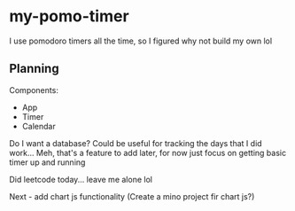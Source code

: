 # my-pomo-timer

I use pomodoro timers all the time, so I figured why not build my own lol

## Planning

Components:

- App
- Timer
- Calendar

Do I want a database? Could be useful for tracking the days that I did work...
Meh, that's a feature to add later, for now just focus on getting basic timer up and running

Did leetcode today... leave me alone lol

Next - add chart js functionality (Create a mino project fir chart js?)
